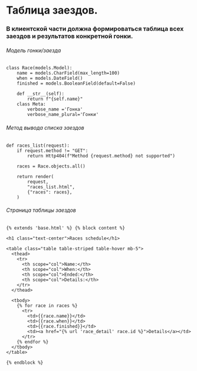 # Таблица заездов.

### В клиентской части должна формироваться таблица всех заездов и результатов конкретной гонки.

###### Модель гонки/заезда

```
class Race(models.Model):
    name = models.CharField(max_length=100)
    when = models.DateField()
    finished = models.BooleanField(default=False)

    def __str__(self):
        return f"{self.name}"
    class Meta:
        verbose_name ='Гонка'
        verbose_name_plural='Гонки'

```
###### Метод вывода списка заездов
```
def races_list(request):
    if request.method != "GET":
        return Http404(f"Method {request.method} not supported")

    races = Race.objects.all()

    return render(
        request,
        "races_list.html",
        {"races": races},
    )
```
###### Страница таблицы заездов
```
{% extends 'base.html' %} {% block content %}

<h1 class="text-center">Races schedule</h1>

<table class="table table-striped table-hover mb-5">
  <thead>
    <tr>
      <th scope="col">Name:</th>
      <th scope="col">When:</th>
      <th scope="col">Ended:</th>
      <th scope="col">Details:</th>
    </tr>
  </thead>

  <tbody>
    {% for race in races %}
      <tr>
        <td>{{race.name}}</td>
        <td>{{race.when}}</td>
        <td>{{race.finished}}</td>
        <td><a href="{% url 'race_detail' race.id %}">Details</a></td>
      </tr>
    {% endfor %}
  </tbody>
</table>

{% endblock %}
```